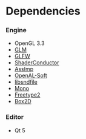# Dependencies
### Engine
- OpenGL 3.3
- [GLM](https://github.com/g-truc/glm)
- [GLFW](https://github.com/glfw/glfw)
- [ShaderConductor](https://github.com/microsoft/ShaderConductor)
- [AssImp](https://github.com/assimp/assimp)
- [OpenAL-Soft](https://github.com/kcat/openal-soft)
- [libsndfile](https://github.com/libsndfile/libsndfile)
- [Mono](https://github.com/mono/mono)
- [Freetype2](https://freetype.org/)
- [Box2D](https://box2d.org/)

### Editor
- Qt 5